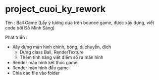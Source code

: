 # project_cuoi_ky_rework


Tên : Ball Game (Lấy ý tưởng dựa trên bounce game, được xây dựng, viết code bởi Đỗ Minh Sáng)

Phát triển :
  - Xây dựng màn hình chính, bóng, di chuyển, đích
    + Dựng class Ball, RenderTexture
    + Thêm tính năng viết điểm số ra màn hình
  - Render màn hình kết thúc game
  - Render màn hình đầu game
  - Chia các file vào folder
